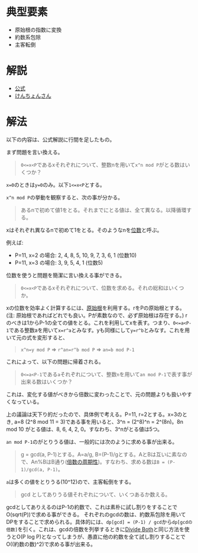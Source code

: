 # 典型要素

*  原始根の指数に変換
*  約数系包除
*  主客転倒

# 解説
*  [公式](https://atcoder.jp/contests/abc212/editorial/2289)
*  [けんちょんさん](https://drken1215.hatenablog.com/entry/2021/08/01/163600)

# 解法

以下の内容は、公式解説に行間を足したもの。

まず問題を言い換える。

> `0<=x<P`であるxそれぞれについて、整数nを用いて`x^n mod P`がとる数はいくつか？

`x=0`のときは`y=0`のみ。以下`1<=x<P`とする。

`x^n mod P`の挙動を観察すると、次の事が分かる。

>  あるnで初めて値1をとる。それまでにとる値は、全て異なる。以降循環する。

xはそれぞれ異なるnで初めて1をとる。そのようなnを[位数](https://manabitimes.jp/math/905)と呼ぶ。

例えば:

*  P=11, x=2 の場合: 2, 4, 8, 5, 10, 9, 7, 3, 6, 1 (位数10)
*  P=11, x=3 の場合: 3, 9, 5, 4, 1 (位数5)

位数を使うと問題を簡潔に言い換える事ができる。

> `0<=x<P`であるxそれぞれについて、位数を求める。それの総和はいくつか。

xの位数を効率よく計算するには、[原始根](https://manabitimes.jp/math/842)を利用する。rをPの原始根とする。(注: 原始根であればどれでも良い。Pが素数なので、必ず原始根は存在する。) rのべきは1からP-1の全ての値をとる。これを利用してxを表す。つまり、`0<=a<P-1`である整数aを用いて`x=r^a`とみなす。yも同様にして`y=r^b`とみなす。これを用いて元の式を変形すると、

> `x^n=y mod P` ⇒ `r^an=r^b mod P` ⇒ `an=b mod P-1`

これによって、以下の問題に帰着される。

> `0<=a<P-1`である`a`それぞれについて、整数`n`を用いて`an mod P-1`で表す事が出来る数はいくつか？

これは、変化する値がべきから倍数に変わったことで、元の問題よりも扱いやすくなっている。

上の議論は天下り的だったので、具体例で考える。P=11, r=2とする。x=3のとき, a=8 (2^8 mod 11 = 3)である事を用いると、3^n = (2^8)^n = 2^(8n)。8n mod 10 がとる値は、8, 6, 4, 2, 0。すなわち、3^nがとる値は5つ。

`an mod P-1`のがとりうる値は、一般的には次のように求める事が出来る。

> g = gcd(a, P-1)とする。A=a/g, B=(P-1)/gとする。AとBは互いに素なので、An%BはB通り([倍数の周期性](https://qiita.com/drken/items/0c88a37eec520f82b788#%E6%80%A7%E8%B3%AA-4-%E5%80%8D%E6%95%B0%E3%81%AE%E5%91%A8%E6%9C%9F%E6%80%A7))。すなわち、求める数は`B = (P-1)/gcd(a, P-1)`。

`a`は多くの値をとりうる(10^12)ので、主客転倒をする。

>  gcd としてありうる値それぞれについて、いくつあるか数える。

gcdとしてありえるのはP-1の約数で、これは素朴に試し割りをすることでO(sqrt(P))で求める事ができる。
それぞれのgcdの数は、約数系包除を用いてDPをすることで求められる。具体的には、`dp[gcd] = (P-1) / gcd`から`dp[gcdの倍数]`を引く。これは、gcdの倍数を列挙するときに[Divide Both](https://atcoder.jp/contests/abc206/tasks/abc206_e)と同じ方法を使うとO(P log P)となってしまうが、愚直に他の約数を全て試し割りすることでO((約数の数)^2)で求める事が出来る。
